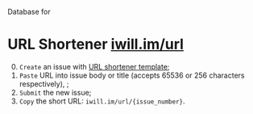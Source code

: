Database for

# URL Shortener [iwill.im/url](https://github.com/iwill/url)

0. `Create` an issue with [URL shortener template](https://github.com/iwill/url-db/issues/new?template=url-shortener-template.md&title=%60short-url%60+-+accepts+256+characters);
1. `Paste` URL into issue body or title (accepts 65536 or 256 characters respectively), ;
2. `Submit` the new issue;
3. `Copy` the short URL: `iwill.im/url/{issue_number}`.
